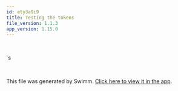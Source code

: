 ```yaml
---
id: ety3a9i9
title: Testing the tokens
file_version: 1.1.3
app_version: 1.15.0
---
```


<br/>

\`s

<br/>

This file was generated by Swimm. [Click here to view it in the app](https://swimm-web-app.web.app/repos/Z2l0aHViJTNBJTNBZWNvbW0lM0ElM0Ftb3NoaWtzd2ltbQ==/docs/ety3a9i9).
